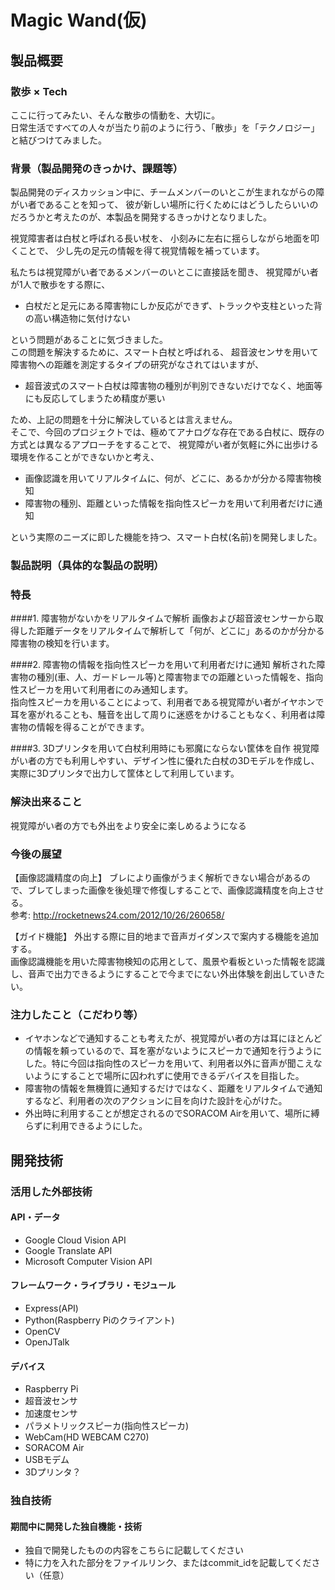 # Magic Wand(仮)
## 製品概要
### 散歩 × Tech
ここに行ってみたい、そんな散歩の情動を、大切に。  
日常生活ですべての人々が当たり前のように行う、「散歩」を「テクノロジー」と結びつけてみました。

### 背景（製品開発のきっかけ、課題等）
製品開発のディスカッション中に、チームメンバーのいとこが生まれながらの障がい者であることを知って、
彼が新しい場所に行くためにはどうしたらいいのだろうかと考えたのが、本製品を開発するきっかけとなりました。

視覚障害者は白杖と呼ばれる長い杖を、
小刻みに左右に揺らしながら地面を叩くことで、
少し先の足元の情報を得て視覚情報を補っています。  

私たちは視覚障がい者であるメンバーのいとこに直接話を聞き、
視覚障がい者が1人で散歩をする際に、

* 白杖だと足元にある障害物にしか反応ができず、トラックや支柱といった背の高い構造物に気付けない

という問題があることに気づきました。  
この問題を解決するために、スマート白杖と呼ばれる、
超音波センサを用いて障害物への距離を測定するタイプの研究がなされてはいますが、

* 超音波式のスマート白杖は障害物の種別が判別できないだけでなく、地面等にも反応してしまうため精度が悪い

ため、上記の問題を十分に解決しているとは言えません。  
そこで、今回のプロジェクトでは、極めてアナログな存在である白杖に、既存の方式とは異なるアプローチをすることで、
視覚障がい者が気軽に外に出歩ける環境を作ることができないかと考え、

* 画像認識を用いてリアルタイムに、何が、どこに、あるかが分かる障害物検知
* 障害物の種別、距離といった情報を指向性スピーカを用いて利用者だけに通知

という実際のニーズに即した機能を持つ、スマート白杖(名前)を開発しました。

### 製品説明（具体的な製品の説明）
### 特長
####1. 障害物がないかをリアルタイムで解析
画像および超音波センサーから取得した距離データをリアルタイムで解析して「何が、どこに」あるのかが分かる障害物の検知を行います。

####2. 障害物の情報を指向性スピーカを用いて利用者だけに通知
解析された障害物の種別(車、人、ガードレール等)と障害物までの距離といった情報を、指向性スピーカを用いて利用者にのみ通知します。  
指向性スピーカを用いることによって、利用者である視覚障がい者がイヤホンで耳を塞がれることも、騒音を出して周りに迷惑をかけることもなく、利用者は障害物の情報を得ることができます。

####3. 3Dプリンタを用いて白杖利用時にも邪魔にならない筐体を自作
視覚障がい者の方でも利用しやすい、デザイン性に優れた白杖の3Dモデルを作成し、実際に3Dプリンタで出力して筐体として利用しています。

### 解決出来ること
視覚障がい者の方でも外出をより安全に楽しめるようになる

### 今後の展望
【画像認識精度の向上】
ブレにより画像がうまく解析できない場合があるので、ブレてしまった画像を後処理で修復しすることで、画像認識精度を向上させる。  
参考: http://rocketnews24.com/2012/10/26/260658/

【ガイド機能】
外出する際に目的地まで音声ガイダンスで案内する機能を追加する。  
画像認識機能を用いた障害物検知の応用として、風景や看板といった情報を認識し、音声で出力できるようにすることで今までにない外出体験を創出していきたい。

### 注力したこと（こだわり等）
* イヤホンなどで通知することも考えたが、視覚障がい者の方は耳にほとんどの情報を頼っているので、耳を塞がないようにスピーカで通知を行うようにした。特に今回は指向性のスピーカを用いて、利用者以外に音声が聞こえないようにすることで場所に囚われずに使用できるデバイスを目指した。
* 障害物の情報を無機質に通知するだけではなく、距離をリアルタイムで通知するなど、利用者の次のアクションに目を向けた設計を心がけた。
* 外出時に利用することが想定されるのでSORACOM Airを用いて、場所に縛らずに利用できるようにした。

## 開発技術
### 活用した外部技術
#### API・データ
* Google Cloud Vision API
* Google Translate API
* Microsoft Computer Vision API

#### フレームワーク・ライブラリ・モジュール
* Express(API)
* Python(Raspberry Piのクライアント)
* OpenCV
* OpenJTalk

#### デバイス
* Raspberry Pi
* 超音波センサ
* 加速度センサ
* パラメトリックスピーカ(指向性スピーカ)
* WebCam(HD WEBCAM C270)
* SORACOM Air
* USBモデム
* 3Dプリンタ？

### 独自技術
#### 期間中に開発した独自機能・技術
* 独自で開発したものの内容をこちらに記載してください
* 特に力を入れた部分をファイルリンク、またはcommit_idを記載してください（任意）
